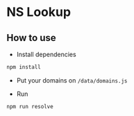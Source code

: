 # NS Lookup

## How to use

* Install dependencies

```bash
npm install
```

* Put your domains on ```/data/domains.js```

* Run
```bash
npm run resolve
```

